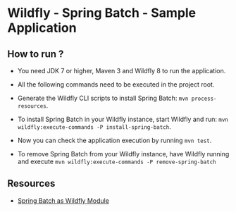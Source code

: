 # Wildfly - Spring Batch - Sample Application #

## How to run ? ##

* You need JDK 7 or higher, Maven 3 and Wildfly 8 to run the application.

* All the following commands need to be executed in the project root.

* Generate the Wildfly CLI scripts to install Spring Batch: `mvn process-resources`.

* To install Spring Batch in your Wildfly instance, start Wildfly and run: `mvn wildfly:execute-commands -P install-spring-batch`.

* Now you can check the application execution by running `mvn test`.

* To remove Spring Batch from your Wildfly instance, have Wildfly running and execute `mvn wildfly:execute-commands -P remove-spring-batch`

## Resources ##

* [Spring Batch as Wildfly Module](http://www.radcortez.com/spring-batch-as-wildfly-module/)
